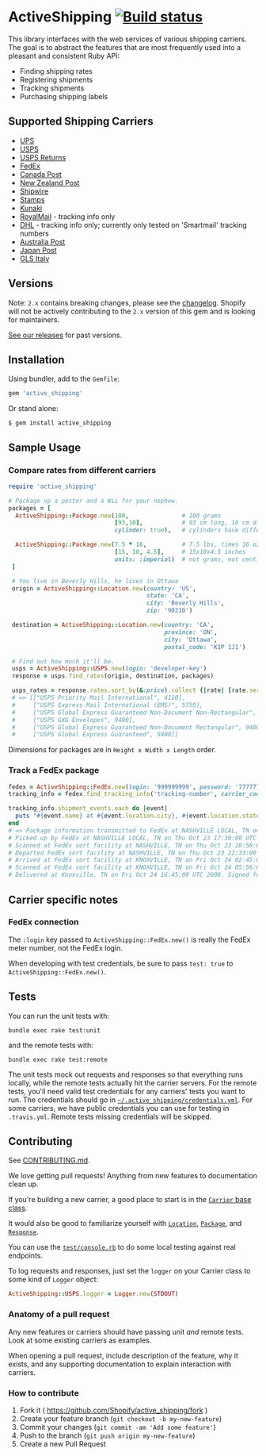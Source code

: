 # ActiveShipping [![Build status](https://travis-ci.org/Shopify/active_shipping.svg?branch=master)](https://travis-ci.org/Shopify/active_shipping)

This library interfaces with the web services of various shipping carriers. The goal is to abstract the features that are most frequently used into a pleasant and consistent Ruby API:

- Finding shipping rates
- Registering shipments
- Tracking shipments
- Purchasing shipping labels

## Supported Shipping Carriers

* [UPS](http://www.ups.com)
* [USPS](http://www.usps.com)
* [USPS Returns](http://returns.usps.com)
* [FedEx](http://www.fedex.com)
* [Canada Post](http://www.canadapost.ca)
* [New Zealand Post](http://www.nzpost.co.nz)
* [Shipwire](http://www.shipwire.com)
* [Stamps](http://www.stamps.com)
* [Kunaki](http://www.kunaki.com)
* [RoyalMail](http://www.royalmail.com/) - tracking info only
* [DHL](http://www.dhl.com/) -  tracking info only; currently only tested on 'Smartmail' tracking numbers
* [Australia Post](http://auspost.com.au/)
* [Japan Post](http://www.post.japanpost.jp)
* [GLS Italy](https://www.gls-italy.com/)


## Versions
Note: `2.x` contains breaking changes, please see the [changelog](https://github.com/Shopify/active_shipping/blob/master/CHANGELOG.md). Shopify will not be actively contributing to the `2.x` version of this gem and is looking for maintainers.

[See our releases](https://github.com/Shopify/active_shipping/releases) for past versions.

## Installation

Using bundler, add to the `Gemfile`:

```ruby
gem 'active_shipping'
```

Or stand alone:

```
$ gem install active_shipping
```


## Sample Usage

### Compare rates from different carriers

```ruby
require 'active_shipping'

# Package up a poster and a Wii for your nephew.
packages = [
  ActiveShipping::Package.new(100,               # 100 grams
                              [93,10],           # 93 cm long, 10 cm diameter
                              cylinder: true),   # cylinders have different volume calculations

  ActiveShipping::Package.new(7.5 * 16,          # 7.5 lbs, times 16 oz/lb.
                              [15, 10, 4.5],     # 15x10x4.5 inches
                              units: :imperial)  # not grams, not centimetres
 ]

 # You live in Beverly Hills, he lives in Ottawa
 origin = ActiveShipping::Location.new(country: 'US',
                                       state: 'CA',
                                       city: 'Beverly Hills',
                                       zip: '90210')

 destination = ActiveShipping::Location.new(country: 'CA',
                                            province: 'ON',
                                            city: 'Ottawa',
                                            postal_code: 'K1P 1J1')

 # Find out how much it'll be.
 usps = ActiveShipping::USPS.new(login: 'developer-key')
 response = usps.find_rates(origin, destination, packages)

 usps_rates = response.rates.sort_by(&:price).collect {|rate| [rate.service_name, rate.price]}
 # => [["USPS Priority Mail International", 4110],
 #     ["USPS Express Mail International (EMS)", 5750],
 #     ["USPS Global Express Guaranteed Non-Document Non-Rectangular", 9400],
 #     ["USPS GXG Envelopes", 9400],
 #     ["USPS Global Express Guaranteed Non-Document Rectangular", 9400],
 #     ["USPS Global Express Guaranteed", 9400]]
```

Dimensions for packages are in `Height x Width x Length` order.

### Track a FedEx package

```ruby
fedex = ActiveShipping::FedEx.new(login: '999999999', password: '7777777', key: '1BXXXXXXXXXxrcB', account: '51XXXXX20')
tracking_info = fedex.find_tracking_info('tracking-number', carrier_code: 'fedex_ground') # Ground package

tracking_info.shipment_events.each do |event|
  puts "#{event.name} at #{event.location.city}, #{event.location.state} on #{event.time}. #{event.message}"
end
# => Package information transmitted to FedEx at NASHVILLE LOCAL, TN on Thu Oct 23 00:00:00 UTC 2008.
# Picked up by FedEx at NASHVILLE LOCAL, TN on Thu Oct 23 17:30:00 UTC 2008.
# Scanned at FedEx sort facility at NASHVILLE, TN on Thu Oct 23 18:50:00 UTC 2008.
# Departed FedEx sort facility at NASHVILLE, TN on Thu Oct 23 22:33:00 UTC 2008.
# Arrived at FedEx sort facility at KNOXVILLE, TN on Fri Oct 24 02:45:00 UTC 2008.
# Scanned at FedEx sort facility at KNOXVILLE, TN on Fri Oct 24 05:56:00 UTC 2008.
# Delivered at Knoxville, TN on Fri Oct 24 16:45:00 UTC 2008. Signed for by: T.BAKER
```

## Carrier specific notes

### FedEx connection

The `:login` key passed to `ActiveShipping::FedEx.new()` is really the FedEx meter number, not the FedEx login.

When developing with test credentials, be sure to pass `test: true` to `ActiveShipping::FedEx.new()`.


## Tests

You can run the unit tests with:

```
bundle exec rake test:unit
```

and the remote tests with:

```
bundle exec rake test:remote
```

The unit tests mock out requests and responses so that everything runs locally, while the remote tests actually hit the carrier servers. For the remote tests, you'll need valid test credentials for any carriers' tests you want to run. The credentials should go in [`~/.active_shipping/credentials.yml`](https://github.com/Shopify/active_shipping/blob/master/test/credentials.yml). For some carriers, we have public credentials you can use for testing in `.travis.yml`. Remote tests missing credentials will be skipped.


## Contributing

See [CONTRIBUTING.md](https://github.com/Shopify/active_shipping/blob/master/CONTRIBUTING.md).

We love getting pull requests! Anything from new features to documentation clean up.

If you're building a new carrier, a good place to start is in the [`Carrier` base class](https://github.com/Shopify/active_shipping/blob/master/lib/active_shipping/carrier.rb).

It would also be good to familiarize yourself with [`Location`](https://github.com/Shopify/active_shipping/blob/master/lib/active_shipping/location.rb), [`Package`](https://github.com/Shopify/active_shipping/blob/master/lib/active_shipping/package.rb), and [`Response`](https://github.com/Shopify/active_shipping/blob/master/lib/active_shipping/response.rb).

You can use the [`test/console.rb`](https://github.com/Shopify/active_shipping/blob/master/test/console.rb) to do some local testing against real endpoints.

To log requests and responses, just set the `logger` on your Carrier class to some kind of `Logger` object:

```ruby
ActiveShipping::USPS.logger = Logger.new(STDOUT)
```

### Anatomy of a pull request

Any new features or carriers should have passing unit _and_ remote tests. Look at some existing carriers as examples.

When opening a pull request, include description of the feature, why it exists, and any supporting documentation to explain interaction with carriers.


### How to contribute

1. Fork it ( https://github.com/Shopify/active_shipping/fork )
2. Create your feature branch (`git checkout -b my-new-feature`)
3. Commit your changes (`git commit -am 'Add some feature'`)
4. Push to the branch (`git push origin my-new-feature`)
5. Create a new Pull Request


